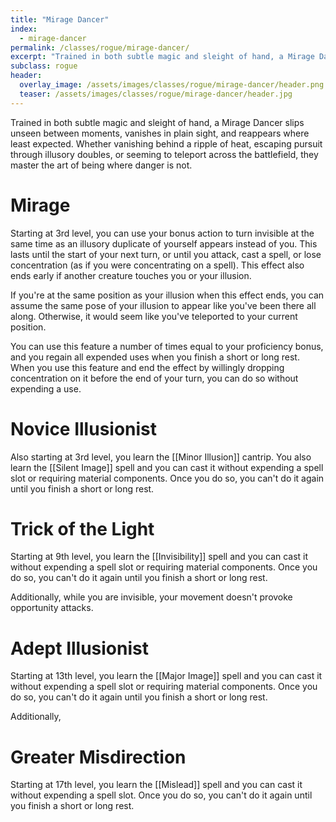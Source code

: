 ```yaml
---
title: "Mirage Dancer"
index:
  - mirage-dancer
permalink: /classes/rogue/mirage-dancer/
excerpt: "Trained in both subtle magic and sleight of hand, a Mirage Dancer slips unseen between moments, vanishes in plain sight, and reappears where least expected."
subclass: rogue
header:
  overlay_image: /assets/images/classes/rogue/mirage-dancer/header.png
  teaser: /assets/images/classes/rogue/mirage-dancer/header.jpg
---
```

Trained in both subtle magic and sleight of hand, a Mirage Dancer slips unseen between moments, vanishes in plain sight, and reappears where least expected. Whether vanishing behind a ripple of heat, escaping pursuit through illusory doubles, or seeming to teleport across the battlefield, they master the art of being where danger is not.

# Mirage
Starting at 3rd level, you can use your bonus action to turn invisible at the same time as an illusory duplicate of yourself appears instead of you. This lasts until the start of your next turn, or until you attack, cast a spell, or lose concentration (as if you were concentrating on a spell). This effect also ends early if another creature touches you or your illusion.

If you're at the same position as your illusion when this effect ends, you can assume the same pose of your illusion to appear like you've been there all along. Otherwise, it would seem like you've teleported to your current position.

You can use this feature a number of times equal to your proficiency bonus, and you regain all expended uses when you finish a short or long rest. When you use this feature and end the effect by willingly dropping concentration on it before the end of your turn, you can do so without expending a use.

# Novice Illusionist 
Also starting at 3rd level, you learn the [[Minor Illusion]] cantrip. You also learn the [[Silent Image]] spell and you can cast it without expending a spell slot or requiring material components. Once you do so, you can't do it again until you finish a short or long rest.

# Trick of the Light
Starting at 9th level, you learn the [[Invisibility]] spell and you can cast it without expending a spell slot or requiring material components. Once you do so, you can't do it again until you finish a short or long rest.

Additionally, while you are invisible, your movement doesn't provoke opportunity attacks.

# Adept Illusionist
Starting at 13th level, you learn the [[Major Image]] spell and you can cast it without expending a spell slot or requiring material components. Once you do so, you can't do it again until you finish a short or long rest.

Additionally, 

# Greater Misdirection
Starting at 17th level, you learn the [[Mislead]] spell and you can cast it without expending a spell slot. Once you do so, you can't do it again until you finish a short or long rest.